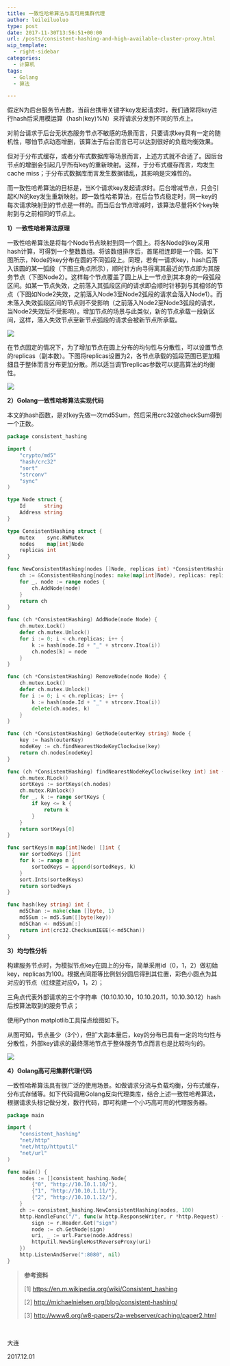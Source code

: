 ```yaml
---
title: 一致性哈希算法与高可用集群代理
author: leileiluoluo
type: post
date: 2017-11-30T13:56:51+00:00
url: /posts/consistent-hashing-and-high-available-cluster-proxy.html
wip_template:
  - right-sidebar
categories:
  - 计算机
tags:
  - Golang
  - 算法

---
```

假定N为后台服务节点数，当前台携带关键字key发起请求时，我们通常将key进行hash后采用模运算（hash(key)%N）来将请求分发到不同的节点上。

对前台请求于后台无状态服务节点不敏感的场景而言，只要请求key具有一定的随机性，哪怕节点动态增删，该算法于后台而言已可以达到很好的负载均衡效果。

但对于分布式缓存，或者分布式数据库等场景而言，上述方式就不合适了。因后台节点的增删会引起几乎所有key的重新映射。这样，于分布式缓存而言，均发生cache miss；于分布式数据库而言发生数据错乱，其影响是灾难性的。

而一致性哈希算法的目标是，当K个请求key发起请求时。后台增减节点，只会引起K/N的key发生重新映射。即一致性哈希算法，在后台节点稳定时，同一key的每次请求映射到的节点是一样的。而当后台节点增减时，该算法尽量将K个key映射到与之前相同的节点上。

**1）一致性哈希算法原理**

一致性哈希算法是将每个Node节点映射到同一个圆上。将各Node的key采用hash计算，可得到一个整数数组。将该数组排序后，首尾相连即是一个圆。如下图所示，Node的key分布在圆的不同弧段上。同理，若有一请求key，hash后落入该圆的某一弧段（下图三角点所示），顺时针方向寻得离其最近的节点即为其服务节点（下图Node2）。这样每个节点覆盖了圆上从上一节点到其本身的一段弧段区间。如某一节点失效，之前落入其弧段区间的请求即会顺时针移到与其相邻的节点（下图如Node2失效，之前落入Node3至Node2弧段的请求会落入Node1）。而未落入失效弧段区间的节点则不受影响（之前落入Node2至Node3弧段的请求，当Node2失效后不受影响）。增加节点的场景与此类似，新的节点承载一段新区间，这样，落入失效节点至新节点弧段的请求会被新节点所承载。

![](https://leileiluoluo.github.io/static/images/uploads/2017/11/consistent-hashing-003.png)
  
在节点固定的情况下，为了增加节点在圆上分布的均匀性与分散性，可以设置节点的replicas（副本数）。下图将replicas设置为2，各节点承载的弧段范围已更加精细且于整体而言分布更加分散。所以适当调节replicas参数可以提高算法的均衡性。

![](https://leileiluoluo.github.io/static/images/uploads/2017/11/consistent-hashing-004.png)

**2）Golang一致性哈希算法实现代码**

本文的hash函数，是对key先做一次md5Sum，然后采用crc32做checkSum得到一个正数。

```go
package consistent_hashing

import (
    "crypto/md5"
    "hash/crc32"
    "sort"
    "strconv"
    "sync"
)

type Node struct {
    Id      string
    Address string
}

type ConsistentHashing struct {
    mutex    sync.RWMutex
    nodes    map[int]Node
    replicas int
}

func NewConsistentHashing(nodes []Node, replicas int) *ConsistentHashing {
    ch := &ConsistentHashing{nodes: make(map[int]Node), replicas: replicas}
    for _, node := range nodes {
        ch.AddNode(node)
    }
    return ch
}

func (ch *ConsistentHashing) AddNode(node Node) {
    ch.mutex.Lock()
    defer ch.mutex.Unlock()
    for i := 0; i < ch.replicas; i++ {
        k := hash(node.Id + "_" + strconv.Itoa(i))
        ch.nodes[k] = node
    }
}

func (ch *ConsistentHashing) RemoveNode(node Node) {
    ch.mutex.Lock()
    defer ch.mutex.Unlock()
    for i := 0; i < ch.replicas; i++ {
        k := hash(node.Id + "_" + strconv.Itoa(i))
        delete(ch.nodes, k)
    }
}

func (ch *ConsistentHashing) GetNode(outerKey string) Node {
    key := hash(outerKey)
    nodeKey := ch.findNearestNodeKeyClockwise(key)
    return ch.nodes[nodeKey]
}

func (ch *ConsistentHashing) findNearestNodeKeyClockwise(key int) int {
    ch.mutex.RLock()
    sortKeys := sortKeys(ch.nodes)
    ch.mutex.RUnlock()
    for _, k := range sortKeys {
        if key <= k {
            return k
        }
    }
    return sortKeys[0]
}

func sortKeys(m map[int]Node) []int {
    var sortedKeys []int
    for k := range m {
        sortedKeys = append(sortedKeys, k)
    }
    sort.Ints(sortedKeys)
    return sortedKeys
}

func hash(key string) int {
    md5Chan := make(chan []byte, 1)
    md5Sum := md5.Sum([]byte(key))
    md5Chan <- md5Sum[:]
    return int(crc32.ChecksumIEEE(<-md5Chan))
}
```

**3）均匀性分析**

构建服务节点时，为模拟节点key在圆上的分布，简单采用id（0，1，2）做初始key，replicas为100。根据点间距等比例划分圆后得到其位置，彩色小圆点为其对应的节点（红绿蓝对应0，1，2）；

三角点代表外部请求的三个字符串（10.10.10.10，10.10.20.11，10.10.30.12）hash后按算法取到的服务节点；

使用Python matplotlib工具描点绘图如下。

从图可知，节点虽少（3个），但扩大副本量后，key的分布已具有一定的均匀性与分散性，外部key请求的最终落地节点于整体服务节点而言也是比较均匀的。

![](https://leileiluoluo.github.io/static/images/uploads/2017/11/consistent-hashing.png)

**4）Golang高可用集群代理代码**

一致性哈希算法具有很广泛的使用场景。如做请求分流与负载均衡，分布式缓存，分布式存储等。如下代码调用Golang反向代理类库，结合上述一致性哈希算法，根据请求头标记做分发，数行代码，即可构建一个小巧高可用的代理服务器。

```go
package main

import (
    "consistent_hashing"
    "net/http"
    "net/http/httputil"
    "net/url"
)

func main() {
    nodes := []consistent_hashing.Node{
        {"0", "http://10.10.1.10/"},
        {"1", "http://10.10.1.11/"},
        {"2", "http://10.10.1.12/"},
    }
    ch := consistent_hashing.NewConsistentHashing(nodes, 100)
    http.HandleFunc("/", func(w http.ResponseWriter, r *http.Request) {
        sign := r.Header.Get("sign")
        node := ch.GetNode(sign)
        uri, _ := url.Parse(node.Address)
        httputil.NewSingleHostReverseProxy(uri)
    })
    http.ListenAndServe(":8080", nil)
}
```

> **参考资料**
> 
> [1] <https://en.m.wikipedia.org/wiki/Consistent_hashing>
>
> [2] <http://michaelnielsen.org/blog/consistent-hashing/>
>
> [3] <http://www8.org/w8-papers/2a-webserver/caching/paper2.html>

&nbsp;

大连
  
2017.12.01